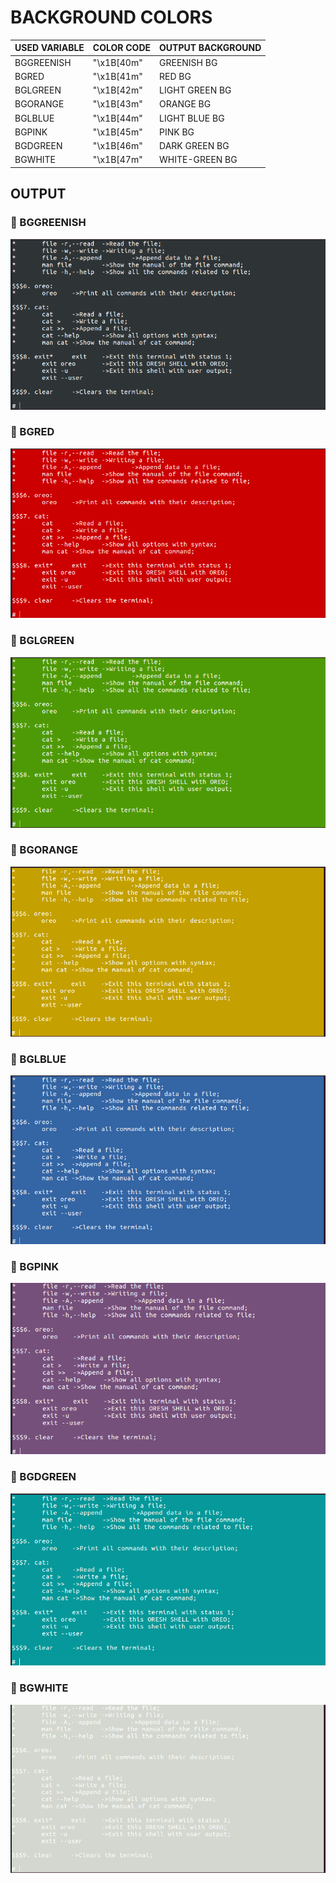 # BACKGROUND COLORS

 USED VARIABLE | COLOR CODE | OUTPUT BACKGROUND
---------------|------------|------------------
 BGGREENISH | "\x1B[40m" | GREENISH BG
 BGRED | "\x1B[41m" | RED BG
 BGLGREEN | "\x1B[42m" | LIGHT GREEN BG
 BGORANGE | "\x1B[43m" | ORANGE BG
 BGLBLUE  | "\x1B[44m" | LIGHT BLUE BG
 BGPINK | "\x1B[45m" | PINK BG
 BGDGREEN | "\x1B[46m" | DARK GREEN BG
 BGWHITE | "\x1B[47m" | WHITE-GREEN BG

## OUTPUT

### :rocket: BGGREENISH

![BGGREENISH](../img/BGGREENISH.png)

### :rocket: BGRED

![BGRED](../img/BGRED.png)

### :rocket: BGLGREEN

![BGLGREEN](../img/BGLGREEN.png)

### :rocket: BGORANGE

![BGORANGE](../img/BGORANGE.png)

### :rocket: BGLBLUE

![BGLBLUE](../img/BGLBLUE.png)

### :rocket: BGPINK

![BGPINK](../img/BGPINK.png)

### :rocket: BGDGREEN

![BGDGREEN](../img/BGDGREEN.png)

### :rocket: BGWHITE

![BGWHITE](../img/BGWHITE.png)
